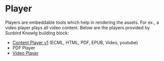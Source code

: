 # Player

Players are embeddable tools which help in rendering the assets. For ex., a video player plays all video content. Below are the players provided by Sunbird Knowlg building block:

* [Content Player v1](v1/) (ECML, HTML, PDF, EPUB, Video, youtube)
* PDF Player
* [Video Player](https://github.com/project-sunbird/sunbird-video-player)
